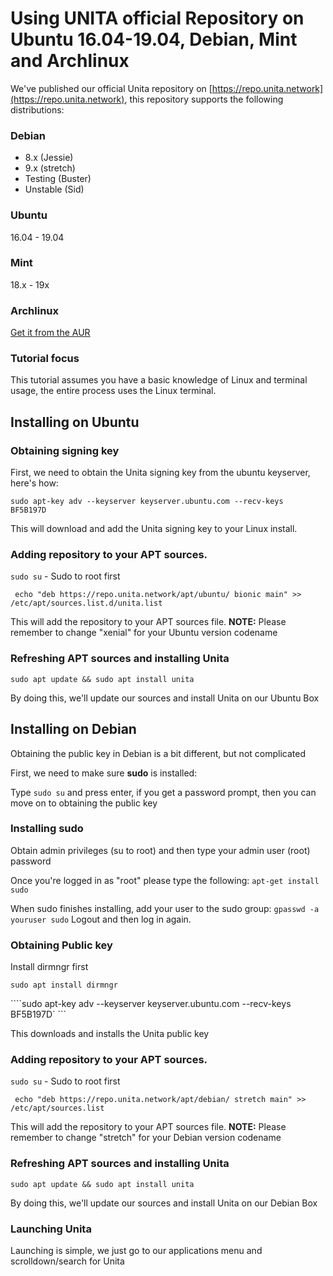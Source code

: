 # Using UNITA official Repository on Ubuntu 16.04-19.04, Debian, Mint and Archlinux





We've published our official Unita repository on [https://repo.unita.network](https://repo.unita.network), this repository supports the following distributions:

### Debian

- 8.x (Jessie)
- 9.x (stretch)
- Testing (Buster)
- Unstable (Sid)

### Ubuntu 

16.04 - 19.04

### Mint 

18.x - 19x



### Archlinux

[Get it from the AUR](https://aur.archlinux.org/packages/evo-core/) 



### Tutorial focus

This tutorial assumes you have a basic knowledge of Linux and terminal usage, the entire process uses the Linux terminal.



## Installing on Ubuntu

### Obtaining signing key

First, we need to obtain the Unita signing key from the ubuntu keyserver, here's how:

`sudo apt-key adv --keyserver keyserver.ubuntu.com --recv-keys  BF5B197D`

This will download and add the Unita signing key to your Linux install.



### Adding repository to your APT sources.

`sudo su` - Sudo to root first

` echo "deb https://repo.unita.network/apt/ubuntu/ bionic main" >> /etc/apt/sources.list.d/unita.list`

This will add the repository to your APT sources file. **NOTE:** Please remember to change "xenial" for your Ubuntu version codename <!--(for instance, Ubuntu 17.10 codename is artful, in this case you need to replace xenial for artful)-->



### Refreshing APT sources and installing Unita

`sudo apt update && sudo apt install unita`

By doing this, we'll update our sources and install Unita on our Ubuntu Box



## Installing on Debian

Obtaining the public key in Debian is a bit different, but not complicated

First, we need to make sure **sudo** is installed: 

Type `sudo su` and press enter, if you get a password prompt, then you can move on to obtaining the public key

### Installing sudo

Obtain admin privileges (su to root) and then type your admin user (root) password

Once you're logged in as "root" please type the following: `apt-get install sudo`

When sudo finishes installing, add your user to the sudo group: `gpasswd -a youruser sudo`
Logout and then log in again.

### Obtaining Public key

Install dirmngr first

`sudo apt install dirmngr`

````sudo apt-key adv --keyserver keyserver.ubuntu.com --recv-keys  BF5B197D` ```

This downloads and installs the Unita public key

### Adding repository to your APT sources.

`sudo su` - Sudo to root first

` echo "deb https://repo.unita.network/apt/debian/ stretch main" >> /etc/apt/sources.list`

This will add the repository to your APT sources file. **NOTE:** Please remember to change "stretch" for your Debian version codename <!--(for instance, Debian 8.x codename is jessie, in this case you need to replace stretch for jessie)-->



### Refreshing APT sources and installing Unita

`sudo apt update && sudo apt install unita`

By doing this, we'll update our sources and install Unita on our Debian Box


### Launching Unita

Launching is simple, we just go to our applications menu and scrolldown/search for Unita 


